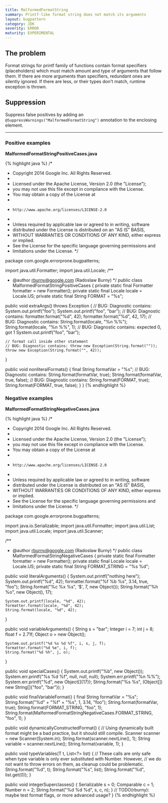 ```yaml
---
title: MalformedFormatString
summary: Printf-like format string does not match its arguments
layout: bugpattern
category: JDK
severity: ERROR
maturity: EXPERIMENTAL
---
```


<!--
*** AUTO-GENERATED, DO NOT MODIFY ***
To make changes, edit the @BugPattern annotation or the explanation in docs/bugpattern.
-->

## The problem
Format strings for printf family of functions contain format specifiers (placeholders) which must match amount and type of arguments that follow them. If there are more arguments than specifiers, redundant ones are silently ignored. If there are less, or their types don't match, runtime exception is thrown.

## Suppression
Suppress false positives by adding an `@SuppressWarnings("MalformedFormatString")` annotation to the enclosing element.

----------

### Positive examples
__MalformedFormatStringPositiveCases.java__

{% highlight java %}
/*
 * Copyright 2014 Google Inc. All Rights Reserved.
 *
 * Licensed under the Apache License, Version 2.0 (the "License");
 * you may not use this file except in compliance with the License.
 * You may obtain a copy of the License at
 *
 *     http://www.apache.org/licenses/LICENSE-2.0
 *
 * Unless required by applicable law or agreed to in writing, software
 * distributed under the License is distributed on an "AS IS" BASIS,
 * WITHOUT WARRANTIES OR CONDITIONS OF ANY KIND, either express or implied.
 * See the License for the specific language governing permissions and
 * limitations under the License.
 */

package com.google.errorprone.bugpatterns;

import java.util.Formatter;
import java.util.Locale;
/**
 * @author rburny@google.com (Radoslaw Burny)
 */
public class MalformedFormatStringPositiveCases {
  private static final Formatter formatter = new Formatter();
  private static final Locale locale = Locale.US;
  private static final String FORMAT = "%s";

  public void extraArgs() throws Exception {
    // BUG: Diagnostic contains: System.out.printf("foo");
    System.out.printf("foo", "bar");
    // BUG: Diagnostic contains: formatter.format("%d", 42);
    formatter.format("%d", 42, 17);
    // BUG: Diagnostic contains: String.format(locale, "%n %%");
    String.format(locale, "%n %%", 1);
    // BUG: Diagnostic contains: expected 0, got 1
    System.out.printf("foo", "bar");

    // format call inside other statement
    // BUG: Diagnostic contains: throw new Exception(String.format(""));
    throw new Exception(String.format("", 42));
  }

  public void nonliteralFormats() {
    final String formatVar = "%s";
    // BUG: Diagnostic contains: String.format(formatVar, true);
    String.format(formatVar, true, false);
    // BUG: Diagnostic contains: String.format(FORMAT, true);
    String.format(FORMAT, true, false);
  }
}
{% endhighlight %}

### Negative examples
__MalformedFormatStringNegativeCases.java__

{% highlight java %}
/*
 * Copyright 2014 Google Inc. All Rights Reserved.
 *
 * Licensed under the Apache License, Version 2.0 (the "License");
 * you may not use this file except in compliance with the License.
 * You may obtain a copy of the License at
 *
 *     http://www.apache.org/licenses/LICENSE-2.0
 *
 * Unless required by applicable law or agreed to in writing, software
 * distributed under the License is distributed on an "AS IS" BASIS,
 * WITHOUT WARRANTIES OR CONDITIONS OF ANY KIND, either express or implied.
 * See the License for the specific language governing permissions and
 * limitations under the License.
 */

package com.google.errorprone.bugpatterns;

import java.io.Serializable;
import java.util.Formatter;
import java.util.List;
import java.util.Locale;
import java.util.Scanner;

/**
 * @author rburny@google.com (Radoslaw Burny)
 */
public class MalformedFormatStringNegativeCases {
  private static final Formatter formatter = new Formatter();
  private static final Locale locale = Locale.US;
  private static final String FORMAT_STRING = "%s %d";

  public void literalArguments() {
    System.out.printf("nothing here");
    System.out.printf("%d", 42);
    formatter.format("%f %b %s", 3.14, true, "foo");
    String.format("%c %x %s", '$', 7, new Object());
    String.format("%h %o", new Object(), 17);

    System.out.printf(locale, "%d", 42);
    formatter.format(locale, "%d", 42);
    String.format(locale, "%d", 42);
  }

  public void variableArguments() {
    String s = "bar";
    Integer i = 7;
    int j = 8;
    float f = 2.71f;
    Object o = new Object();

    System.out.printf("%d %s %d %f", i, s, j, f);
    formatter.format("%d %e", i, f);
    String.format("%d %h", j, o);
  }

  public void specialCases() {
    System.out.printf("%b", new Object());
    System.err.printf("%s %d %f", null, null, null);
    System.err.printf("%n %%");
    System.err.printf("%d", new Object[]{17});
    String.format("%s %s", (Object[]) new String[]{"foo", "bar"});
  }

  public void finalVariableFormat() {
    final String formatVar = "%s";
    String.format("%d" + "%f" + "%s", 1, 3.14, "foo");
    String.format(formatVar, true);
    String.format(FORMAT_STRING, "foo", 1);
    String.format(MalformedFormatStringNegativeCases.FORMAT_STRING, "foo", 1);
  }

  public void dynamicallyConstructedFormat() {
    // Using dynamically built format might be a bad practice, but it should still compile.
    Scanner scanner = new Scanner(System.in);
    String.format(scanner.nextLine(), 1);
    String variable = scanner.nextLine();
    String.format(variable, 1);
  }

  public <T> void typeVariables(T t, List<?> list) {
    // These calls are only safe when type variable is only ever substituted with Number. However,
    // we do not want to throw errors on them, as cleanup could be problematic.
    String.format("%d", t);
    String.format("%s", list);
    String.format("%d", list.get(0));
  }

  public <T> void integerSuperclasses() {
    Serializable s = 0;
    Comparable<Integer> c = 1;
    Number n = 2;
    String.format("%d %d %d", s, c, n);
  }
  // TODO(rburny): maybe test format flags, or more advanced usage?
}
{% endhighlight %}

